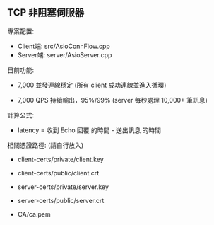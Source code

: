TCP 非阻塞伺服器
---
專案配置:
   - Client端: src/AsioConnFlow.cpp
   - Server端: server/AsioServer.cpp


目前功能:

  - 7,000 並發連線穩定 (所有 client 成功連線並進入循環)

  - 7,000 QPS 持續輸出，95%/99% (server 每秒處理 10,000+ 筆訊息)


計算公式:
  - latency = 收到 Echo 回覆 的時間 - 送出訊息 的時間
    


相關憑證路徑: (請自行放入)
- client-certs/private/client.key
- client-certs/public/client.crt

- server-certs/private/server.key
- server-certs/public/server.crt

- CA/ca.pem